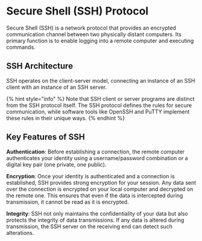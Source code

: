 # Secure Shell (SSH) Protocol

Secure Shell (SSH) is a network protocol that provides an encrypted communication channel between two physically distant computers. Its primary function is to enable logging into a remote computer and executing commands.

## SSH Architecture

SSH operates on the client-server model, connecting an instance of an SSH client with an instance of an SSH server.&#x20;

{% hint style="info" %}
Note that SSH client or server programs are distinct from the SSH protocol itself. The SSH protocol defines the rules for secure communication, while software tools like OpenSSH and PuTTY implement these rules in their unique ways.&#x20;
{% endhint %}

## Key Features of SSH

**Authentication**: Before establishing a connection, the remote computer authenticates your identity using a username/password combination or a digital key pair (one private, one public).&#x20;

**Encryption**: Once your identity is authenticated and a connection is established, SSH provides strong encryption for your session. Any data sent over the connection is encrypted on your local computer and decrypted on the remote one. This ensures that even if the data is intercepted during transmission, it cannot be read as it is encrypted.&#x20;

**Integrity**: SSH not only maintains the confidentiality of your data but also protects the integrity of data transmissions. If any data is altered during transmission, the SSH server on the receiving end can detect such alterations.
